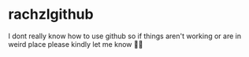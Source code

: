 # rachzlgithub
I dont really know how to use github so if things aren't working or are in weird place please kindly let me know 😵‍💫
